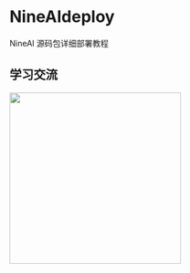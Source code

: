 # NineAIdeploy
NineAI 源码包详细部署教程

## 学习交流

<img src="https://github.com/vastxie/NineAIQuickDeploy/assets/24899308/d0b4764c-3b71-4e5b-9fb2-3263f5466e9f" width="300">